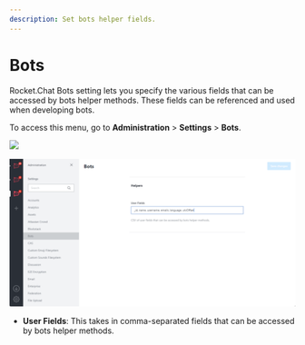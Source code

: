 ```yaml
---
description: Set bots helper fields.
---
```


# Bots

Rocket.Chat Bots setting lets you specify the various fields that can be accessed by bots helper methods. These fields can be referenced and used when developing bots.

To access this menu, go to **Administration** > **Settings** > **Bots**.

![](<../../../.gitbook/assets/administration >)

![](<../../../.gitbook/assets/image (696) (1) (1).png>)

* **User Fields**: This takes in comma-separated fields that can be accessed by bots helper methods.
